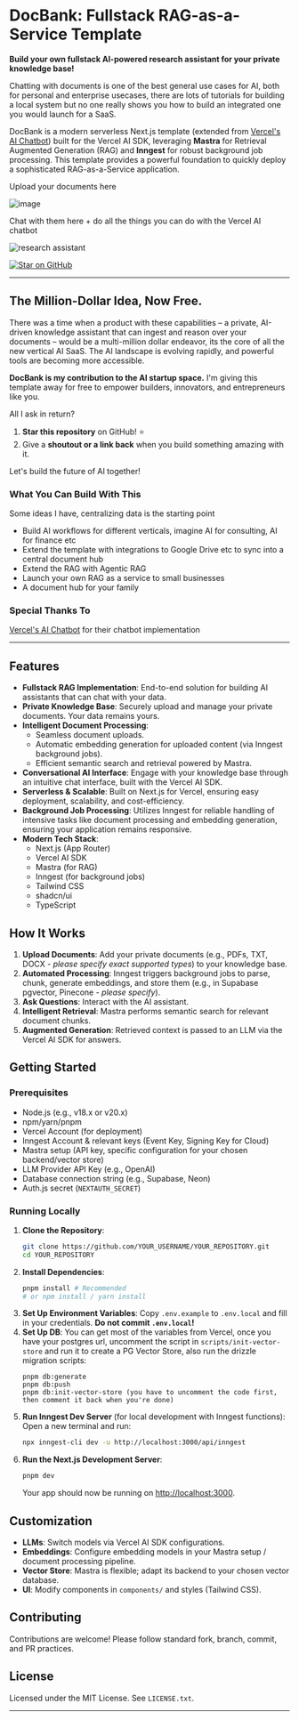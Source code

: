 # DocBank: Fullstack RAG-as-a-Service Template

**Build your own fullstack AI-powered research assistant for your private knowledge base!**

Chatting with documents is one of the best general use cases for AI, both for personal and enterprise usecases, there are lots of tutorials for building a local system but no one really shows you how to build an integrated one you would launch for a SaaS.

DocBank is a modern serverless Next.js template (extended from [Vercel's AI Chatbot](https://github.com/vercel/ai-chatbot)) built for the Vercel AI SDK, leveraging **Mastra** for Retrieval Augmented Generation (RAG) and **Inngest** for robust background job processing. This template provides a powerful foundation to quickly deploy a sophisticated RAG-as-a-Service application.

Upload your documents here

![image](https://github.com/user-attachments/assets/531a91b7-f103-4a63-95dc-2e4c7484450e)

Chat with them here + do all the things you can do with the Vercel AI chatbot

![research assistant](https://github.com/user-attachments/assets/be1af794-28d7-47dd-a8b0-b84939acb25d)


[![Star on GitHub](https://img.shields.io/github/stars/KenjiPcx/DocBank?style=social)](https://github.com/KenjiPcx/DocBank)

---

## The Million-Dollar Idea, Now Free.

There was a time when a product with these capabilities – a private, AI-driven knowledge assistant that can ingest and reason over your documents – would be a multi-million dollar endeavor, its the core of all the new vertical AI SaaS. The AI landscape is evolving rapidly, and powerful tools are becoming more accessible.

**DocBank is my contribution to the AI startup space.** I'm giving this template away for free to empower builders, innovators, and entrepreneurs like you.

All I ask in return?

1.  **Star this repository** on GitHub! ⭐
2.  Give a **shoutout or a link back** when you build something amazing with it.

Let's build the future of AI together!

### What You Can Build With This

Some ideas I have, centralizing data is the starting point

- Build AI workflows for different verticals, imagine AI for consulting, AI for finance etc
- Extend the template with integrations to Google Drive etc to sync into a central document hub
- Extend the RAG with Agentic RAG
- Launch your own RAG as a service to small businesses
- A document hub for your family

### Special Thanks To

[Vercel's AI Chatbot](https://github.com/vercel/ai-chatbot) for their chatbot implementation

---

## Features

*   **Fullstack RAG Implementation**: End-to-end solution for building AI assistants that can chat with your data.
*   **Private Knowledge Base**: Securely upload and manage your private documents. Your data remains yours.
*   **Intelligent Document Processing**:
    *   Seamless document uploads.
    *   Automatic embedding generation for uploaded content (via Inngest background jobs).
    *   Efficient semantic search and retrieval powered by Mastra.
*   **Conversational AI Interface**: Engage with your knowledge base through an intuitive chat interface, built with the Vercel AI SDK.
*   **Serverless & Scalable**: Built on Next.js for Vercel, ensuring easy deployment, scalability, and cost-efficiency.
*   **Background Job Processing**: Utilizes Inngest for reliable handling of intensive tasks like document processing and embedding generation, ensuring your application remains responsive.
*   **Modern Tech Stack**:
    *   Next.js (App Router)
    *   Vercel AI SDK
    *   Mastra (for RAG)
    *   Inngest (for background jobs)
    *   Tailwind CSS
    *   shadcn/ui
    *   TypeScript

## How It Works

1.  **Upload Documents**: Add your private documents (e.g., PDFs, TXT, DOCX - *please specify exact supported types*) to your knowledge base.
2.  **Automated Processing**: Inngest triggers background jobs to parse, chunk, generate embeddings, and store them (e.g., in Supabase pgvector, Pinecone - *please specify*).
3.  **Ask Questions**: Interact with the AI assistant.
4.  **Intelligent Retrieval**: Mastra performs semantic search for relevant document chunks.
5.  **Augmented Generation**: Retrieved context is passed to an LLM via the Vercel AI SDK for answers.

<!-- ## Deploy Your Own

Deploy your own version of DocBank to Vercel. You'll need to configure environment variables for your LLM, Inngest, Mastra, and database providers during setup. -->

<!-- [![Deploy with Vercel](https://vercel.com/button)](https://vercel.com/new/clone?repository-url=https%3A%2F%2Fgithub.com%2FYOUR_USERNAME%2FYOUR_REPOSITORY&env=OPENAI_API_KEY,INNGEST_EVENT_KEY,INNGEST_SIGNING_KEY,MASTRA_API_KEY,DATABASE_URL,NEXTAUTH_SECRET&envDescription=Required%20environment%20variables%20for%20Synapse%20AI.&project-name=synapse-ai-rag&repository-name=synapse-ai-rag&demo-title=Synapse%20AI%20RAG%20Service&demo-url=https%3A%2F%2Fyour-demo-url.vercel.app) -->

## Getting Started

### Prerequisites

*   Node.js (e.g., v18.x or v20.x)
*   npm/yarn/pnpm
*   Vercel Account (for deployment)
*   Inngest Account & relevant keys (Event Key, Signing Key for Cloud)
*   Mastra setup (API key, specific configuration for your chosen backend/vector store)
*   LLM Provider API Key (e.g., OpenAI)
*   Database connection string (e.g., Supabase, Neon)
*   Auth.js secret (`NEXTAUTH_SECRET`)

### Running Locally

1.  **Clone the Repository**:
    ```bash
    git clone https://github.com/YOUR_USERNAME/YOUR_REPOSITORY.git
    cd YOUR_REPOSITORY
    ```
2.  **Install Dependencies**:
    ```bash
    pnpm install # Recommended
    # or npm install / yarn install
    ```
3.  **Set Up Environment Variables**:
    Copy `.env.example` to `.env.local` and fill in your credentials. **Do not commit `.env.local`!**
4.  **Set Up DB**:
    You can get most of the variables from Vercel, once you have your postgres url, uncomment the script in `scripts/init-vector-store` and run it to create a PG Vector Store, also run the drizzle migration scripts:
    ```
    pnpm db:generate
    pnpm db:push
    pnpm db:init-vector-store (you have to uncomment the code first, then comment it back when you're done)
    ```
4.  **Run Inngest Dev Server** (for local development with Inngest functions):
    Open a new terminal and run:
    ```bash
    npx inngest-cli dev -u http://localhost:3000/api/inngest
    ```
5.  **Run the Next.js Development Server**:
    ```bash
    pnpm dev
    ```
    Your app should now be running on [http://localhost:3000](http://localhost:3000).

## Customization

*   **LLMs**: Switch models via Vercel AI SDK configurations.
*   **Embeddings**: Configure embedding models in your Mastra setup / document processing pipeline.
*   **Vector Store**: Mastra is flexible; adapt its backend to your chosen vector database.
*   **UI**: Modify components in `components/` and styles (Tailwind CSS).

## Contributing

Contributions are welcome! Please follow standard fork, branch, commit, and PR practices.

## License

Licensed under the MIT License. See `LICENSE.txt`.

---
